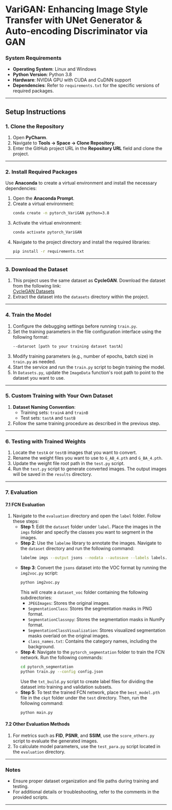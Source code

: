 # VariGAN: Enhancing Image Style Transfer with UNet Generator & Auto-encoding Discriminator via GAN

### System Requirements
- **Operating System**: Linux and Windows
- **Python Version**: Python 3.8
- **Hardware**: NVIDIA GPU with CUDA and CuDNN support
- **Dependencies**: Refer to `requirements.txt` for the specific versions of required packages.

---

## Setup Instructions

### 1. Clone the Repository
1. Open **PyCharm**.
2. Navigate to **Tools -> Space -> Clone Repository**.
3. Enter the GitHub project URL in the **Repository URL** field and clone the project.

---

### 2. Install Required Packages
Use **Anaconda** to create a virtual environment and install the necessary dependencies:
1. Open the **Anaconda Prompt**.
2. Create a virtual environment:  
   ```bash
   conda create -n pytorch_VariGAN python=3.8
   ```
3. Activate the virtual environment:  
   ```bash
   conda activate pytorch_VariGAN
   ```
4. Navigate to the project directory and install the required libraries:  
   ```bash
   pip install -r requirements.txt
   ```

---

### 3. Download the Dataset
1. This project uses the same dataset as **CycleGAN**. Download the dataset from the following link:  
   [CycleGAN Datasets](https://people.eecs.berkeley.edu/~taesung_park/CycleGAN/datasets/)
2. Extract the dataset into the `datasets` directory within the project.

---

### 4. Train the Model
1. Configure the debugging settings before running `train.py`.
2. Set the training parameters in the file configuration interface using the following format:  
   ```bash
   --dataroot [path to your training dataset tastA]
   ```
3. Modify training parameters (e.g., number of epochs, batch size) in `train.py` as needed.
4. Start the service and run the `train.py` script to begin training the model.
5. In `Datasets.py`, update the `ImageData` function's root path to point to the dataset you want to use.

---

### 5. Custom Training with Your Own Dataset
1. **Dataset Naming Convention**:
   - Training sets: `trainA` and `trainB`
   - Test sets: `tastA` and `tastB`
2. Follow the same training procedure as described in the previous step.

---

### 6. Testing with Trained Weights
1. Locate the `testA` or `testB` images that you want to convert.
2. Rename the weight files you want to use to `G_AB_4.pth` and `G_BA_4.pth`.
3. Update the weight file root path in the `test.py` script.
4. Run the `test.py` script to generate converted images. The output images will be saved in the `results` directory.

---

### 7. Evaluation
#### 7.1 FCN Evaluation
1. Navigate to the `evaluation` directory and open the `label` folder. Follow these steps:
   - **Step 1**: Edit the `dataset` folder under `label`. Place the images in the `imgs` folder and specify the classes you want to segment in the images.
   - **Step 2**: Use the `labelme` library to annotate the images. Navigate to the `dataset` directory and run the following command:  
     ```bash
     labelme imgs --output jsons --nodata --autosave --labels labels.txt
     ```
   - **Step 3**: Convert the `jsons` dataset into the VOC format by running the `img2voc.py` script:  
     ```bash
     python img2voc.py
     ```
     This will create a `dataset_voc` folder containing the following subdirectories:
     - `JPEGImages`: Stores the original images.
     - `SegmentationClass`: Stores the segmentation masks in PNG format.
     - `SegmentationClassnpy`: Stores the segmentation masks in NumPy format.
     - `SegmentationClassVisualization`: Stores visualized segmentation masks overlaid on the original images.
     - `class_names.txt`: Contains the category names, including the background.
   - **Step 4**: Navigate to the `pytorch_segmentation` folder to train the FCN network. Run the following commands:
     ```bash
     cd pytorch_segmentation
     python train.py --config config.json
     ```
     Use the `txt_build.py` script to create label files for dividing the dataset into training and validation subsets.
   - **Step 5**: To test the trained FCN network, place the `best_model.pth` file in the `ckpt` folder under the `test` directory. Then, run the following command:
     ```bash
     python main.py
     ```

#### 7.2 Other Evaluation Methods
1. For metrics such as **FID**, **PSNR**, and **SSIM**, use the `score_others.py` script to evaluate the generated images.
2. To calculate model parameters, use the `test_para.py` script located in the `evaluation` directory.

---

### Notes
- Ensure proper dataset organization and file paths during training and testing.
- For additional details or troubleshooting, refer to the comments in the provided scripts.

--- 
